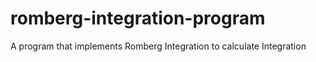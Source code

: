 # romberg-integration-program
A program that implements Romberg Integration to calculate Integration
